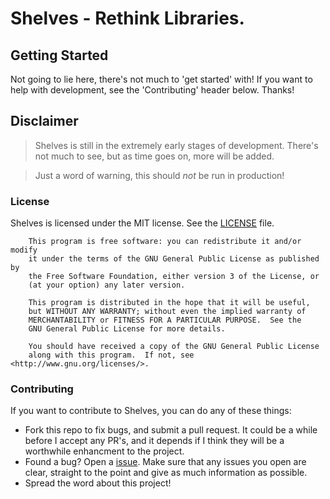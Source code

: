 Shelves - Rethink Libraries.
============================

## Getting Started

Not going to lie here, there's not much to 'get started' with! If you want to help
with development, see the 'Contributing' header below. Thanks!

## Disclaimer

> Shelves is still in the extremely early stages of development.
> There's not much to see, but as time goes on, more will be added.

> Just a word of warning, this should _not_ be run in production!

### License

Shelves is licensed under the MIT license. See the [LICENSE](/LICENSE) file.

```
    This program is free software: you can redistribute it and/or modify
    it under the terms of the GNU General Public License as published by
    the Free Software Foundation, either version 3 of the License, or
    (at your option) any later version.

    This program is distributed in the hope that it will be useful,
    but WITHOUT ANY WARRANTY; without even the implied warranty of
    MERCHANTABILITY or FITNESS FOR A PARTICULAR PURPOSE.  See the
    GNU General Public License for more details.

    You should have received a copy of the GNU General Public License
    along with this program.  If not, see <http://www.gnu.org/licenses/>.
```

### Contributing

If you want to contribute to Shelves, you can do any of these things:

* Fork this repo to fix bugs, and submit a pull request. It could be a while before I accept any PR's, and it depends if I think they will be a worthwhile enhancment to the project.
* Found a bug? Open a [issue](https://github.com/shymega/Shelves/issues). Make sure that any issues you open are clear, straight to the point and give as much information as possible.
* Spread the word about this project!
